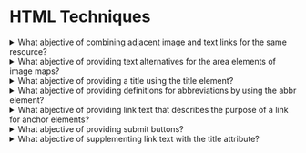# HTML Techniques

<details>
  <summary>What abjective of combining adjacent image and text links for the same resource?</summary>

The objective of this technique is to provide both text and iconic representations of links without making the web page more confusing or difficult for keybaord users or assistive technology users. Since different users finding text and icons more usable, providing both can improve the accessibility of the link.

**Procedure:**

1. Check that every img element contained within the a element has a null value set for its alt attribute.
2. Check that the a element contains an img element that has either a null alt attribute value or a value that supplements the link text and describes the image.

[More >>](https://www.w3.org/WAI/WCAG22/Techniques/html/H2)

</details>

<details>
  <summary>What abjective of providing text alternatives for the area elements of image maps?</summary>

The objective of this technique is to provide text alternatives that serve the same purpose as the selectable regions of an image map. An image map is an image divided into selectable regions defined by area elements. Each area is a link to another Web page or another part of the current Web page. The alt attribute of each area element serves the same purpose as the selectable are of the image.

**Procedure:**

1. Check that the area element has an alt attribute.
2. Check that the text alternative specified by the alt attribute serves the same purpose as the part of image map image referenced by teh are element of the image map.

[More >>](https://www.w3.org/WAI/WCAG22/Techniques/html/H24)

</details>

<details>
  <summary>What abjective of providing a title using the title element?</summary>

All HTML documents, including those in frames, have a title element in the head section that defines in a simple phrase the purpose of the document. This helps users to orient themselves within the site quickly without having to search for orientation information in the body of the page.

**Procedure:**

1. Examine the source code of the HTML document and check that a non-empty title element appears in the head section.
2. Check that the title element describes the docuemnt.

[More >>](https://www.w3.org/WAI/WCAG22/Techniques/html/H25)

</details>

<details>
  <summary>What abjective of providing definitions for abbreviations by using the abbr element?</summary>

The objective of this technique is to provide expansions or definitions for abbreviations by using the abbr element. IT is always appropriate to use abbr element for any abbreviation, including acronyms and initialisms.

**Procedure:**

1. Check that an expansion or definition is provided for each abbreviation via abbr.

[More >>](https://www.w3.org/WAI/WCAG22/Techniques/html/H28)

</details>

<details>
  <summary>What abjective of providing link text that describes the purpose of a link for anchor elements?</summary>

The objective of this technique is to describe the purpose of a link by providing descriptive text as the content of the an element. The description lets a user distinguish this link from other links in the Web page and helps the user determine whetehr to follow the link. The URI of the destination is generally not sufficiently descriptive.

**Procedure:**

1. Check that text or a text alternative for non-text content is included in the an element.
2. If an img element is the only content of the a element, check that its text alternative describes the purpose of the link.
3. If the element contains one or more img element(s) and the text alternative of the img element(s) is empty, check that the text of the link describes the purpose of the link.
4. If the a element only contains text, check that the text describes the purpose of the link.

[More >>](https://www.w3.org/WAI/WCAG22/Techniques/html/H30)

</details>

<details>
  <summary>What abjective of providing submit buttons?</summary>

The objective of this technique is to provide a mechanism that allows users to explicitly request changes of context. The intended use of a submit button is to generate an HTTP request that submits data entered in a form, so it is an appropriate control to use for causing a change of context.

**Procedure:**

1. Find all forms in the content.
2. For each form, check that it has submit button.

[More >>](https://www.w3.org/WAI/WCAG22/Techniques/html/H32)

</details>

<details>
  <summary>What abjective of supplementing link text with the title attribute?</summary>

The objective of this technique is to demonstrate how to use a title attribute on an anchor element to provide additional text describing a link. The title attribute is used to provide additional information to help clarify or further describe the purpose of a link. If the supplementary information provided through the title attribute is something the user should know before following the link, such as a warning, then it should be provided in the link thext rather than in the title attribute.

**Procedure:**

1. For each anchor element that has a title attribute, check that the title attribute together with the link text describes the purpose of the link.

[More >>](https://www.w3.org/WAI/WCAG22/Techniques/html/H33)

</details>
